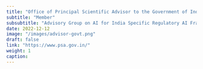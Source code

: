 ```yaml
---
title: "Office of Principal Scientific Advisor to the Government of India"
subtitle: "Member"
subsubtitle: "Advisory Group on AI for India Specific Regulatory AI Framework"
date: 2022-12-12
image: "/images/advisor-govt.png"
draft: false
link: "https://www.psa.gov.in/"
weight: 1
caption:  
---
```




